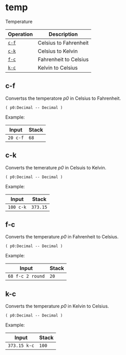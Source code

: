 <!-- Document generated by "gen-doc"; DO NOT EDIT -->
# temp

Temperature

| Operation | Description
|--------|---------------
| [`c-f`](#c-f) | Celsius to Fahrenheit
| [`c-k`](#c-k) | Celsius to Kelvin
| [`f-c`](#f-c) | Fahrenheit to Celsius
| [`k-c`](#k-c) | Kelvin to Celsius


## c-f

Convertss the temperatore *p0* in Celsius to Fahrenheit.

	( p0:Decimal -- Decimal )

Example:

<!-- test: c-f -->

| Input    | Stack
|----------|---------------
| `20 c-f` | `68`

## c-k

Converts the temerature *p0* in Celsuis to Kelvin.

	( p0:Decimal -- Decimal )

Example:

<!-- test: c-k -->

| Input     | Stack
|-----------|---------------
| `100 c-k` | `373.15`

## f-c

Converts the temperature *p0* in Fahrenheit to Celsius.

	( p0:Decimal -- Decimal )

Example:

<!-- test: f-c -->

| Input            | Stack
|------------------|---------------
| `68 f-c 2 round` | `20`

## k-c

Converts the temperature *p0* in Kelvin to Celsius.

	( p0:Decimal -- Decimal )

Example:

<!-- test: k-c -->

| Input        | Stack
|--------------|---------------
| `373.15 k-c` | `100`
